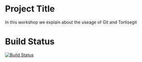# Project Title

In this workshop we explain about the useage of Git and Tortisegit


# Build Status

[![Build Status](https://travis-ci.org/{ORG-or-USERNAME}/{REPO-NAME}.png?branch=master)](https://travis-ci.org/{ORG-or-USERNAME}/{REPO-NAME})



